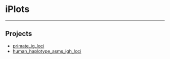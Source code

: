 # iPlots
---
## Projects
* [primate_ig_loci](primate_ig_loci/README.md)
* [human_haplotype_asms_igh_loci](human_haplotype_asms_igh_loci/README.md)
